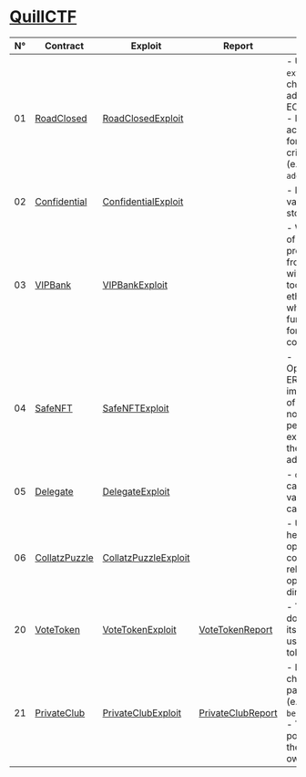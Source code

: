 # [QuillCTF](https://academy.quillaudits.com/challenges)

| N°  | Contract                                        | Exploit                                                          | Report                                               | Topic                                                                                                                                       |
| --- | ----------------------------------------------- | ---------------------------------------------------------------- | ---------------------------------------------------- | ------------------------------------------------------------------------------------------------------------------------------------------- |
| 01  | [RoadClosed](src/QuillCTF/RoadClosed.sol)       | [RoadClosedExploit](test/QuillCTF/RoadClosedExploit.t.sol)       |                                                      | - Use of `extcodesize` to check if an address is an EOA<br>- Lack of access control for some critical methods (e.g `addToWhitelist`)        |
| 02  | [Confidential](src/QuillCTF/Confidential.sol)   | [ConfidentialExploit](test/QuillCTF/ConfidentialExploit.t.sol)   |                                                      | - Read private variables from storage                                                                                                       |
| 03  | [VIPBank](src/QuillCTF/VIPBank.sol)             | [VIPBankExploit](test/QuillCTF/VIPBankExploit.t.sol)             |                                                      | - Wrong check of parameter to prevent users from withdrawing too many ethers at a time which leads to funds locked forever in the contract. |
| 04  | [SafeNFT](src/QuillCTF/SafeNFT.sol)             | [SafeNFTExploit](test/QuillCTF/SafeNFTExploit.t.sol)             |                                                      | - OpenZeppelin's ERC721 implementation of `safeMint` is not safe and performs an external call to the receiver address.                     |
| 05  | [Delegate](src/QuillCTF/Delegate.sol)           | [DelegateExploit](test/QuillCTF/SafeNFTExploit.t.sol)            |                                                      | - `delegatecall` can override variables of the calling contract.                                                                            |
| 06  | [CollatzPuzzle](src/QuillCTF/CollatzPuzzle.sol) | [CollatzPuzzleExploit](test/QuillCTF/CollatzPuzzleExploit.t.sol) |                                                      | - Use huff to heavily optimize the contract by relying on opcodes directly.                                                                 |
| 20  | [VoteToken](src/QuillCTF/VoteToken.sol)         | [VoteTokenExploit](test/QuillCTF/VoteTokenExploit.t.sol)         | [VoteTokenReport](reports/QuillCTF/VoteToken.md)     | - The contract doesn't update its state when users transfer tokens                                                                          |
| 21  | [PrivateClub](src/QuillCTF/PrivateClub.sol)     | [PrivateClubExploit](test/QuillCTF/PrivateClubExploit.t.sol)     | [PrivateClubReport](reports/QuillCTF/PrivateClub.md) | - Not enough check of the parameters (e.g. `becomeMember`)<br>- Too much power given to the contract owner                                  |
